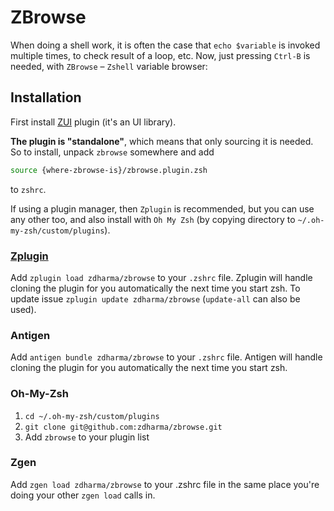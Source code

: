 # ZBrowse

When doing a shell work, it is often the case that `echo $variable` is invoked multiple times,
to check result of a loop, etc. Now, just pressing `Ctrl-B` is needed, with `ZBrowse` – `Zshell`
variable browser:

## Installation

First install [ZUI](https://github.com/zdharma/zui) plugin (it's an UI library).

**The plugin is "standalone"**, which means that only sourcing it is needed. So to
install, unpack `zbrowse` somewhere and add

```zsh
source {where-zbrowse-is}/zbrowse.plugin.zsh
```

to `zshrc`.

If using a plugin manager, then `Zplugin` is recommended, but you can use any
other too, and also install with `Oh My Zsh` (by copying directory to
`~/.oh-my-zsh/custom/plugins`).

### [Zplugin](https://github.com/psprint/zplugin)

Add `zplugin load zdharma/zbrowse` to your `.zshrc` file. Zplugin will handle
cloning the plugin for you automatically the next time you start zsh. To update
issue `zplugin update zdharma/zbrowse` (`update-all` can also be used).

### Antigen

Add `antigen bundle zdharma/zbrowse` to your `.zshrc` file. Antigen will handle
cloning the plugin for you automatically the next time you start zsh.

### Oh-My-Zsh

1. `cd ~/.oh-my-zsh/custom/plugins`
2. `git clone git@github.com:zdharma/zbrowse.git`
3. Add `zbrowse` to your plugin list

### Zgen

Add `zgen load zdharma/zbrowse` to your .zshrc file in the same place you're doing
your other `zgen load` calls in.
